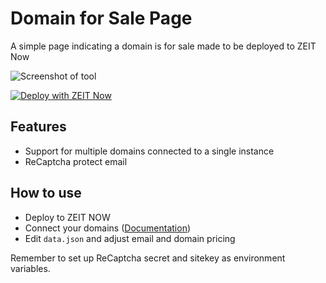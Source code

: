 # Domain for Sale Page
A simple page indicating a domain is for sale made to be deployed to ZEIT Now

![Screenshot of tool](/screenshots/screenshot_overview.png)

[![Deploy with ZEIT Now](https://zeit.co/button)](https://zeit.co/import/project?template=https://github.com/wotschofsky/domain-for-sale-template/tree/master)

## Features

* Support for multiple domains connected to a single instance
* ReCaptcha protect email

## How to use

* Deploy to ZEIT NOW
* Connect your domains ([Documentation](https://zeit.co/docs/v2/custom-domains))
* Edit `data.json` and adjust email and domain pricing

Remember to set up ReCaptcha secret and sitekey as environment variables.
